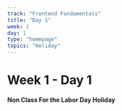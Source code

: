 ```yaml
---
track: "Frontend Fundamentals"
title: "Day 1"
week: 1
day: 1
type: "homepage"
topics: "Holiday"
---
```



# Week 1 - Day 1

#### Non Class For the Labor Day Holiday
